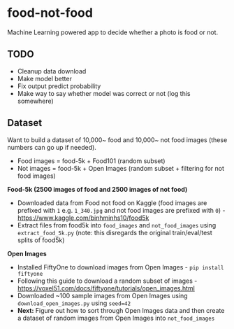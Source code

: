 # food-not-food

Machine Learning powered app to decide whether a photo is food or not.

## TODO
* Cleanup data download
* Make model better
* Fix output predict probability
* Make way to say whether model was correct or not (log this somewhere)

## Dataset

Want to build a dataset of 10,000~ food and 10,000~ not food images (these numbers can go up if needed).

* Food images = food-5k + Food101 (random subset)
* Not images = food-5k + Open Images (random subset + filtering for not food images)

**Food-5k (2500 images of food and 2500 images of not food)**
* Downloaded data from Food not food on Kaggle (food images are prefixed with `1` e.g. `1_340.jpg` and not food images are prefixed with `0`) - https://www.kaggle.com/binhminhs10/food5k 
* Extract files from food5k into `food_images` and `not_food_images` using `extract_food_5k.py` (note: this disregards the original train/eval/test splits of food5k)

**Open Images**
* Installed FiftyOne to download images from Open Images - `pip install fiftyone`
* Following this guide to download a random subset of images - https://voxel51.com/docs/fiftyone/tutorials/open_images.html
* Downloaded ~100 sample images from Open Images using `download_open_images.py` using `seed=42`
* **Next:** Figure out how to sort through Open Images data and then create a dataset of random images from Open Images into `not_food_images`

